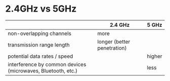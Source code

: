 # 2.4GHz vs 5GHz

|                                                              | 2.4 GHz                     | 5 GHz  |
|--------------------------------------------------------------|-----------------------------|--------|
| non-overlapping channels                                     | more                        |        |
| transmission range length                                    | longer (better penetration) |        |
| potential data rates / speed                                 |                             | higher |
| interference by common devices (microwaves, Bluetooth, etc.) |                             | less   |
